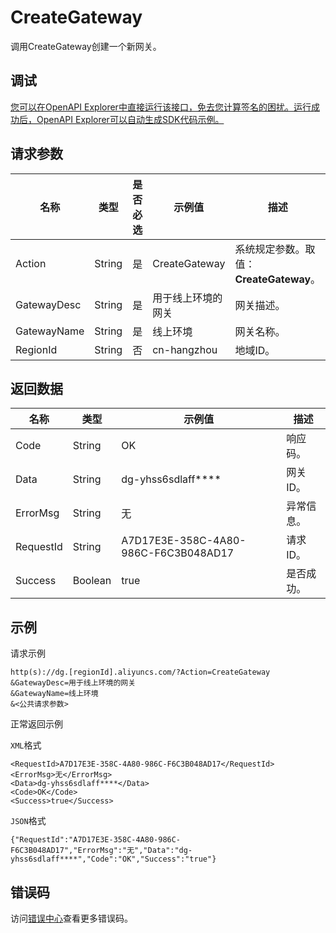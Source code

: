 # CreateGateway

调用CreateGateway创建一个新网关。

## 调试

[您可以在OpenAPI Explorer中直接运行该接口，免去您计算签名的困扰。运行成功后，OpenAPI Explorer可以自动生成SDK代码示例。](https://api.aliyun.com/#product=dg&api=CreateGateway&type=RPC&version=2019-03-27)

## 请求参数

|名称|类型|是否必选|示例值|描述|
|--|--|----|---|--|
|Action|String|是|CreateGateway|系统规定参数。取值：**CreateGateway**。 |
|GatewayDesc|String|是|用于线上环境的网关|网关描述。 |
|GatewayName|String|是|线上环境|网关名称。 |
|RegionId|String|否|cn-hangzhou|地域ID。 |

## 返回数据

|名称|类型|示例值|描述|
|--|--|---|--|
|Code|String|OK|响应码。 |
|Data|String|dg-yhss6sdlaff\*\*\*\*|网关ID。 |
|ErrorMsg|String|无|异常信息。 |
|RequestId|String|A7D17E3E-358C-4A80-986C-F6C3B048AD17|请求ID。 |
|Success|Boolean|true|是否成功。 |

## 示例

请求示例

```
http(s)://dg.[regionId].aliyuncs.com/?Action=CreateGateway
&GatewayDesc=用于线上环境的网关
&GatewayName=线上环境
&<公共请求参数>
```

正常返回示例

`XML`格式

```
<RequestId>A7D17E3E-358C-4A80-986C-F6C3B048AD17</RequestId>
<ErrorMsg>无</ErrorMsg>
<Data>dg-yhss6sdlaff****</Data>
<Code>OK</Code>
<Success>true</Success>
```

`JSON`格式

```
{"RequestId":"A7D17E3E-358C-4A80-986C-F6C3B048AD17","ErrorMsg":"无","Data":"dg-yhss6sdlaff****","Code":"OK","Success":"true"}
```

## 错误码

访问[错误中心](https://error-center.aliyun.com/status/product/dg)查看更多错误码。

